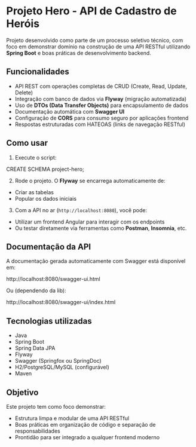 # Projeto Hero - API de Cadastro de Heróis

Projeto desenvolvido como parte de um processo seletivo técnico, com foco em demonstrar domínio na construção 
de uma API RESTful utilizando **Spring Boot** e boas práticas de desenvolvimento backend.

## Funcionalidades

- API REST com operações completas de CRUD (Create, Read, Update, Delete)
- Integração com banco de dados via **Flyway** (migração automatizada)
- Uso de **DTOs (Data Transfer Objects)** para encapsulamento de dados
- Documentação automática com **Swagger UI**
- Configuração de **CORS** para consumo seguro por aplicações frontend
- Respostas estruturadas com HATEOAS (links de navegação RESTful)

## Como usar

1. Execute o script:

CREATE SCHEMA project-hero;

2. Rode o projeto. O **Flyway** se encarrega automaticamente de:

- Criar as tabelas
- Popular os dados iniciais

3. Com a API no ar (`http://localhost:8080`), você pode:

- Utilizar um frontend Angular para interagir com os endpoints
- Ou testar diretamente via ferramentas como **Postman**, **Insomnia**, etc.

## Documentação da API

A documentação gerada automaticamente com Swagger está disponível em:

http://localhost:8080/swagger-ui.html

Ou (dependendo da lib):

http://localhost:8080/swagger-ui/index.html

## Tecnologias utilizadas

- Java
- Spring Boot
- Spring Data JPA
- Flyway
- Swagger (Springfox ou SpringDoc)
- H2/PostgreSQL/MySQL (configurável)
- Maven

## Objetivo

Este projeto tem como foco demonstrar:

- Estrutura limpa e modular de uma API RESTful
- Boas práticas em organização de código e separação de responsabilidades
- Prontidão para ser integrado a qualquer frontend moderno

